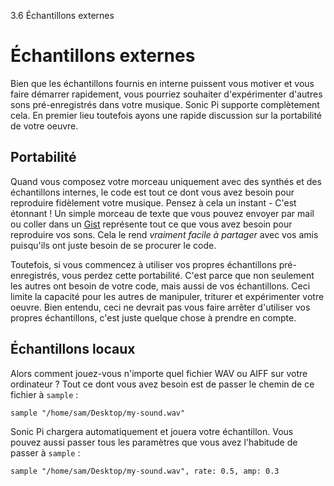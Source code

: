3.6 Échantillons externes

# Échantillons externes

Bien que les échantillons fournis en interne puissent vous motiver et 
vous faire démarrer rapidement, vous pourriez souhaiter d'expérimenter 
d'autres sons pré-enregistrés dans votre musique. Sonic Pi supporte 
complètement cela. En premier lieu toutefois ayons une rapide discussion 
sur la portabilité de votre oeuvre.

## Portabilité

Quand vous composez votre morceau uniquement avec des synthés et des 
échantillons internes, le code est tout ce dont vous avez besoin pour 
reproduire fidèlement votre musique. Pensez à cela un instant - C'est 
étonnant ! Un simple morceau de texte que vous pouvez envoyer par mail 
ou coller dans un [Gist](https://gist.github.com) représente tout ce 
que vous avez besoin pour reproduire vos sons. Cela le rend *vraiment 
facile à partager* avec vos amis puisqu'ils ont juste besoin de se 
procurer le code.

Toutefois, si vous commencez à utiliser vos propres échantillons 
pré-enregistrés, vous perdez cette portabilité. C'est parce que non 
seulement les autres ont besoin de votre code, mais aussi de vos 
échantillons. Ceci limite la capacité pour les autres de manipuler, 
triturer et expérimenter votre oeuvre. Bien entendu, ceci ne devrait 
pas vous faire arrêter d'utiliser vos propres échantillons, c'est 
juste quelque chose à prendre en compte.

<!-- ## Support Freesound -->

<!-- Un moyen d'obtenir la faculté d'expérimenter de nouveaux sons tout en gardant-->
<!-- la portabilité du code est d'utiliser le site [Freesound](http:freesound.org) -->
<!-- http://freesound.org est un site web qui permet de mettre en ligne et partager -->
<!-- des échantillons. Chaque échantillon téléchargé obtient un numéro spécial -->
<!-- (comme un numéro de téléphone) que vous pouvez utiliser pour récupérer cet -->
<!-- échantillon depuis Sonic Pi. Le seul inconvénient est que vous devez avoir -->
<!-- une connexion internet pour que ça fonctionne. -->

<!-- Si vous avez actuellement internet, essayez-le pour vous-même : -->

<!-- ``` -->
<!-- freesound 24787 -->
<!-- ``` -->

<!-- La première fois que vous ferez cela, vous entendrez un `:elec_beep` -->
<!-- standard comme gardien de la place numéro 24787. Y -->


## Échantillons locaux


Alors comment jouez-vous n'importe quel fichier WAV ou AIFF sur votre
ordinateur ? Tout ce dont vous avez besoin est de passer le chemin de ce
fichier à `sample` :

```
sample "/home/sam/Desktop/my-sound.wav"
```

Sonic Pi chargera automatiquement et jouera votre échantillon. Vous pouvez
aussi passer tous les paramètres que vous avez l'habitude de passer 
à `sample` :

```
sample "/home/sam/Desktop/my-sound.wav", rate: 0.5, amp: 0.3
```
